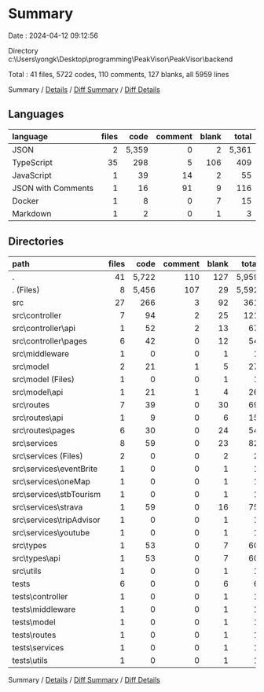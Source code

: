 # Summary

Date : 2024-04-12 09:12:56

Directory c:\\Users\\yongk\\Desktop\\programming\\PeakVisor\\PeakVisor\\backend

Total : 41 files,  5722 codes, 110 comments, 127 blanks, all 5959 lines

Summary / [Details](details.md) / [Diff Summary](diff.md) / [Diff Details](diff-details.md)

## Languages
| language | files | code | comment | blank | total |
| :--- | ---: | ---: | ---: | ---: | ---: |
| JSON | 2 | 5,359 | 0 | 2 | 5,361 |
| TypeScript | 35 | 298 | 5 | 106 | 409 |
| JavaScript | 1 | 39 | 14 | 2 | 55 |
| JSON with Comments | 1 | 16 | 91 | 9 | 116 |
| Docker | 1 | 8 | 0 | 7 | 15 |
| Markdown | 1 | 2 | 0 | 1 | 3 |

## Directories
| path | files | code | comment | blank | total |
| :--- | ---: | ---: | ---: | ---: | ---: |
| . | 41 | 5,722 | 110 | 127 | 5,959 |
| . (Files) | 8 | 5,456 | 107 | 29 | 5,592 |
| src | 27 | 266 | 3 | 92 | 361 |
| src\\controller | 7 | 94 | 2 | 25 | 121 |
| src\\controller\\api | 1 | 52 | 2 | 13 | 67 |
| src\\controller\\pages | 6 | 42 | 0 | 12 | 54 |
| src\\middleware | 1 | 0 | 0 | 1 | 1 |
| src\\model | 2 | 21 | 1 | 5 | 27 |
| src\\model (Files) | 1 | 0 | 0 | 1 | 1 |
| src\\model\\api | 1 | 21 | 1 | 4 | 26 |
| src\\routes | 7 | 39 | 0 | 30 | 69 |
| src\\routes\\api | 1 | 9 | 0 | 6 | 15 |
| src\\routes\\pages | 6 | 30 | 0 | 24 | 54 |
| src\\services | 8 | 59 | 0 | 23 | 82 |
| src\\services (Files) | 2 | 0 | 0 | 2 | 2 |
| src\\services\\eventBrite | 1 | 0 | 0 | 1 | 1 |
| src\\services\\oneMap | 1 | 0 | 0 | 1 | 1 |
| src\\services\\stbTourism | 1 | 0 | 0 | 1 | 1 |
| src\\services\\strava | 1 | 59 | 0 | 16 | 75 |
| src\\services\\tripAdvisor | 1 | 0 | 0 | 1 | 1 |
| src\\services\\youtube | 1 | 0 | 0 | 1 | 1 |
| src\\types | 1 | 53 | 0 | 7 | 60 |
| src\\types\\api | 1 | 53 | 0 | 7 | 60 |
| src\\utils | 1 | 0 | 0 | 1 | 1 |
| tests | 6 | 0 | 0 | 6 | 6 |
| tests\\controller | 1 | 0 | 0 | 1 | 1 |
| tests\\middleware | 1 | 0 | 0 | 1 | 1 |
| tests\\model | 1 | 0 | 0 | 1 | 1 |
| tests\\routes | 1 | 0 | 0 | 1 | 1 |
| tests\\services | 1 | 0 | 0 | 1 | 1 |
| tests\\utils | 1 | 0 | 0 | 1 | 1 |

Summary / [Details](details.md) / [Diff Summary](diff.md) / [Diff Details](diff-details.md)